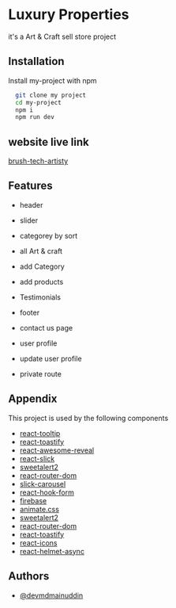 
# Luxury Properties

it's a Art & Craft sell store project


## Installation

Install my-project with npm

```bash
  git clone my project
  cd my-project
  npm i
  npm run dev
```
    
## website live link 



[brush-tech-artisty](https://brush-tech-artisty.web.app/)


## Features

- header 
- slider
- categorey by sort
- all Art & craft  
- add Category 
- add products

- Testimonials
- footer
- contact us page
- user profile
- update user profile
- private route

## Appendix

This project is used by the following components 
- [react-tooltip](https://www.npmjs.com/package/react-tooltip)
- [react-toastify](https://www.npmjs.com/package/react-toastify)
- [react-awesome-reveal ](https://www.npmjs.com/package/react-awesome-reveal#attention-seekers)
- [react-slick](https://react-slick.neostack.com/)
- [sweetalert2](https://sweetalert2.github.io/)
- [react-router-dom](https://reactrouter.com/en/main)
- [slick-carousel](https://swiperjs.com/)
- [react-hook-form](https://react-hook-form.com/)
- [firebase ](https://firebase.google.com/)
- [animate.css](https://animate.style/)
- [sweetalert2](https://react-icons.github.io/react-icons/)
- [react-router-dom](https://reactrouter.com/en/main) 
- [react-toastify](https://www.npmjs.com/package/react-toastify)
- [react-icons](https://react-icons.github.io/react-icons/)
- [react-helmet-async]()



## Authors

- [@devmdmainuddin](https://github.com/Devmdmainuddin)